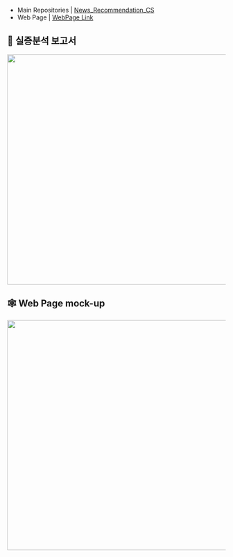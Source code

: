- Main Repositories | [News_Recommendation_CS](https://github.com/GGoodong/News_Recommendation_CS)
- Web Page | [WebPage Link](https://korea-consumer-agency.streamlit.app/)
  
## 📄 실증분석 보고서
<img src="https://github.com/tgwon/Streamlit_kca/assets/102985590/dde5ce7a-a339-4ad5-a6be-9f56ff70c1d5"  width="550" height="530">

## 🕸️ Web Page mock-up
<img src="https://github.com/tgwon/Streamlit_kca/assets/102985590/7fe5b6d1-5902-487e-8f53-f027fe93906f"  width="760" height="530">
